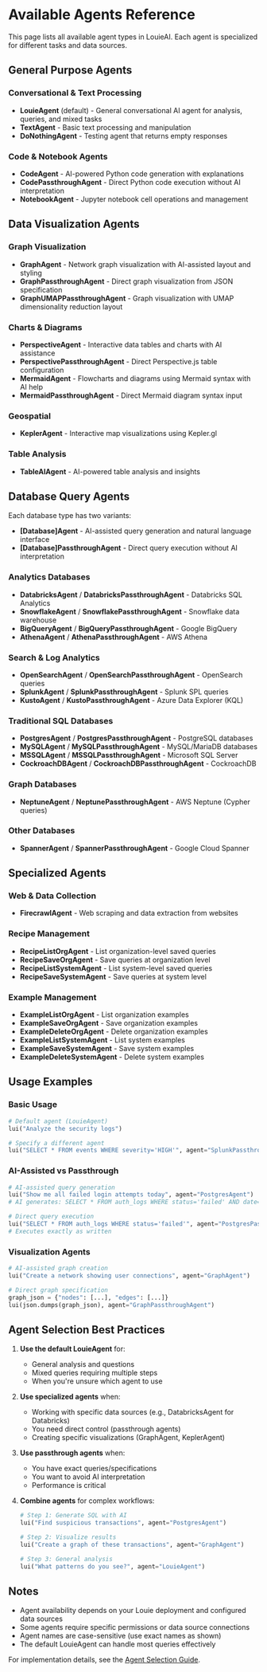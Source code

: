 # Available Agents Reference

This page lists all available agent types in LouieAI. Each agent is specialized for different tasks and data sources.

## General Purpose Agents

### Conversational & Text Processing
- **LouieAgent** (default) - General conversational AI agent for analysis, queries, and mixed tasks
- **TextAgent** - Basic text processing and manipulation
- **DoNothingAgent** - Testing agent that returns empty responses

### Code & Notebook Agents
- **CodeAgent** - AI-powered Python code generation with explanations
- **CodePassthroughAgent** - Direct Python code execution without AI interpretation
- **NotebookAgent** - Jupyter notebook cell operations and management

## Data Visualization Agents

### Graph Visualization
- **GraphAgent** - Network graph visualization with AI-assisted layout and styling
- **GraphPassthroughAgent** - Direct graph visualization from JSON specification
- **GraphUMAPPassthroughAgent** - Graph visualization with UMAP dimensionality reduction layout

### Charts & Diagrams
- **PerspectiveAgent** - Interactive data tables and charts with AI assistance
- **PerspectivePassthroughAgent** - Direct Perspective.js table configuration
- **MermaidAgent** - Flowcharts and diagrams using Mermaid syntax with AI help
- **MermaidPassthroughAgent** - Direct Mermaid diagram syntax input

### Geospatial
- **KeplerAgent** - Interactive map visualizations using Kepler.gl

### Table Analysis
- **TableAIAgent** - AI-powered table analysis and insights

## Database Query Agents

Each database type has two variants:
- **[Database]Agent** - AI-assisted query generation and natural language interface
- **[Database]PassthroughAgent** - Direct query execution without AI interpretation

### Analytics Databases
- **DatabricksAgent** / **DatabricksPassthroughAgent** - Databricks SQL Analytics
- **SnowflakeAgent** / **SnowflakePassthroughAgent** - Snowflake data warehouse
- **BigQueryAgent** / **BigQueryPassthroughAgent** - Google BigQuery
- **AthenaAgent** / **AthenaPassthroughAgent** - AWS Athena

### Search & Log Analytics
- **OpenSearchAgent** / **OpenSearchPassthroughAgent** - OpenSearch queries
- **SplunkAgent** / **SplunkPassthroughAgent** - Splunk SPL queries
- **KustoAgent** / **KustoPassthroughAgent** - Azure Data Explorer (KQL)

### Traditional SQL Databases
- **PostgresAgent** / **PostgresPassthroughAgent** - PostgreSQL databases
- **MySQLAgent** / **MySQLPassthroughAgent** - MySQL/MariaDB databases
- **MSSQLAgent** / **MSSQLPassthroughAgent** - Microsoft SQL Server
- **CockroachDBAgent** / **CockroachDBPassthroughAgent** - CockroachDB

### Graph Databases
- **NeptuneAgent** / **NeptunePassthroughAgent** - AWS Neptune (Cypher queries)

### Other Databases
- **SpannerAgent** / **SpannerPassthroughAgent** - Google Cloud Spanner

## Specialized Agents

### Web & Data Collection
- **FirecrawlAgent** - Web scraping and data extraction from websites

### Recipe Management
- **RecipeListOrgAgent** - List organization-level saved queries
- **RecipeSaveOrgAgent** - Save queries at organization level
- **RecipeListSystemAgent** - List system-level saved queries
- **RecipeSaveSystemAgent** - Save queries at system level

### Example Management
- **ExampleListOrgAgent** - List organization examples
- **ExampleSaveOrgAgent** - Save organization examples
- **ExampleDeleteOrgAgent** - Delete organization examples
- **ExampleListSystemAgent** - List system examples
- **ExampleSaveSystemAgent** - Save system examples
- **ExampleDeleteSystemAgent** - Delete system examples

## Usage Examples

### Basic Usage
```python
# Default agent (LouieAgent)
lui("Analyze the security logs")

# Specify a different agent
lui("SELECT * FROM events WHERE severity='HIGH'", agent="SplunkPassthroughAgent")
```

### AI-Assisted vs Passthrough
```python
# AI-assisted query generation
lui("Show me all failed login attempts today", agent="PostgresAgent")
# AI generates: SELECT * FROM auth_logs WHERE status='failed' AND date=CURRENT_DATE

# Direct query execution
lui("SELECT * FROM auth_logs WHERE status='failed'", agent="PostgresPassthroughAgent")
# Executes exactly as written
```

### Visualization Agents
```python
# AI-assisted graph creation
lui("Create a network showing user connections", agent="GraphAgent")

# Direct graph specification
graph_json = {"nodes": [...], "edges": [...]}
lui(json.dumps(graph_json), agent="GraphPassthroughAgent")
```

## Agent Selection Best Practices

1. **Use the default LouieAgent** for:
   - General analysis and questions
   - Mixed queries requiring multiple steps
   - When you're unsure which agent to use

2. **Use specialized agents** when:
   - Working with specific data sources (e.g., DatabricksAgent for Databricks)
   - You need direct control (passthrough agents)
   - Creating specific visualizations (GraphAgent, KeplerAgent)

3. **Use passthrough agents** when:
   - You have exact queries/specifications
   - You want to avoid AI interpretation
   - Performance is critical

4. **Combine agents** for complex workflows:
   ```python
   # Step 1: Generate SQL with AI
   lui("Find suspicious transactions", agent="PostgresAgent")
   
   # Step 2: Visualize results
   lui("Create a graph of these transactions", agent="GraphAgent")
   
   # Step 3: General analysis
   lui("What patterns do you see?", agent="LouieAgent")
   ```

## Notes

- Agent availability depends on your Louie deployment and configured data sources
- Some agents require specific permissions or data source connections
- Agent names are case-sensitive (use exact names as shown)
- The default LouieAgent can handle most queries effectively

For implementation details, see the [Agent Selection Guide](../guides/agent-selection.md).